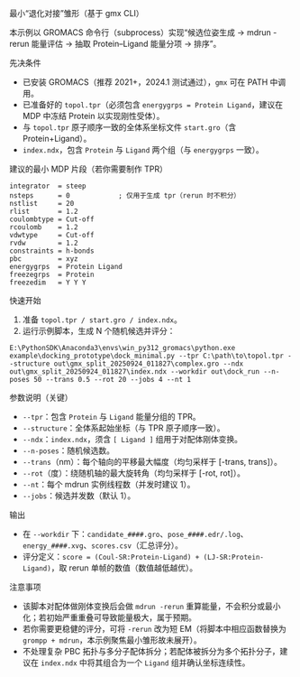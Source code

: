 最小“退化对接”雏形（基于 gmx CLI）

本示例以 GROMACS 命令行（subprocess）实现“候选位姿生成 → mdrun -rerun 能量评估 → 抽取 Protein–Ligand 能量分项 → 排序”。

先决条件
- 已安装 GROMACS（推荐 2021+，2024.1 测试通过），`gmx` 可在 PATH 中调用。
- 已准备好的 `topol.tpr`（必须包含 `energygrps = Protein Ligand`，建议在 MDP 中冻结 Protein 以实现刚性受体）。
- 与 `topol.tpr` 原子顺序一致的全体系坐标文件 `start.gro`（含 Protein+Ligand）。
- `index.ndx`，包含 `Protein` 与 `Ligand` 两个组（与 `energygrps` 一致）。

建议的最小 MDP 片段（若你需要制作 TPR）
```
integrator  = steep
nsteps      = 0            ; 仅用于生成 tpr（rerun 时不积分）
nstlist     = 20
rlist       = 1.2
coulombtype = Cut-off
rcoulomb    = 1.2
vdwtype     = Cut-off
rvdw        = 1.2
constraints = h-bonds
pbc         = xyz
energygrps  = Protein Ligand
freezegrps  = Protein
freezedim   = Y Y Y
```

快速开始
1) 准备 `topol.tpr / start.gro / index.ndx`。
2) 运行示例脚本，生成 N 个随机候选并评分：
```
E:\PythonSDK\Anaconda3\envs\win_py312_gromacs\python.exe example\docking_prototype\dock_minimal.py --tpr C:\path\to\topol.tpr --structure out\gmx_split_20250924_011827\complex.gro --ndx out\gmx_split_20250924_011827\index.ndx --workdir out\dock_run --n-poses 50 --trans 0.5 --rot 20 --jobs 4 --nt 1
```

参数说明（关键）
- `--tpr`：包含 `Protein` 与 `Ligand` 能量分组的 TPR。
- `--structure`：全体系起始坐标（与 TPR 原子顺序一致）。
- `--ndx`：`index.ndx`，须含 `[ Ligand ]` 组用于对配体刚体变换。
- `--n-poses`：随机候选数。
- `--trans`（nm）：每个轴向的平移最大幅度（均匀采样于 [-trans, trans]）。
- `--rot`（度）：绕随机轴的最大旋转角（均匀采样于 [-rot, rot]）。
- `--nt`：每个 mdrun 实例线程数（并发时建议 1）。
- `--jobs`：候选并发数（默认 1）。

输出
- 在 `--workdir` 下：`candidate_####.gro`、`pose_####.edr/.log`、`energy_####.xvg`、`scores.csv`（汇总评分）。
- 评分定义：`score = (Coul-SR:Protein-Ligand) + (LJ-SR:Protein-Ligand)`，取 rerun 单帧的数值（数值越低越优）。

注意事项
- 该脚本对配体做刚体变换后会做 `mdrun -rerun` 重算能量，不会积分或最小化；若初始严重重叠可导致能量极大，属于预期。
- 若你需要更稳健的评分，可将 `-rerun` 改为短 EM（将脚本中相应函数替换为 `grompp + mdrun`，本示例聚焦最小雏形故未展开）。
- 不处理复杂 PBC 拓扑与多分子配体拆分；若配体被拆分为多个拓扑分子，建议在 `index.ndx` 中将其组合为一个 `Ligand` 组并确认坐标连续性。

